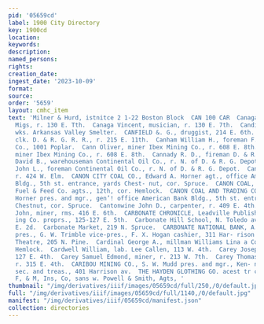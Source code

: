 ```yaml
---
pid: '05659cd'
label: 1900 City Directory
key: 1900cd
location: 
keywords: 
description: 
named_persons: 
rights: 
creation_date: 
ingest_date: '2023-10-09'
format: 
source: 
order: '5659'
layout: cmhc_item
text: 'Milner & Hurd, istnitce 2 1-22 Boston Block  CAN 100 CAR  Canaga Francesca
  Migs, r. 130 E. Tth.  Canaga Vincent, musician, r. 130 E. 7th.  Candits Joseph,
  wks. Arkansas Valley Smelter.  CANFIELD &. G., druggist, 214 E. 6th.  Canfield William,
  clk. D. & R. G. R. R., r. 215 E. 11th.  Canham William H., foreman F. E. Brown &
  Co., 1001 Poplar.  Cann Oliver, miner Ibex Mining Co., r. 608 E. 8th.  Canp Thomas,
  miner Ibex Mining Co., r. 608 E. 8th.  Cannady R. D., fireman D. & R. G. R. R.  Canning
  David B., warehouseman Continental Oil Co., r. N. of D. & R. G. Depot.  Canning
  John L., foreman Continental Oil Co., r. N. of D. & R. G. Depot.  Cannon James,
  r. 424 W. Elm.  CANON CITY COAL CO., Edward A. Horner agt., office American Bank
  Bldg., 5th st. entrance, yards Chest- nut, cor. Spruce.  CANON COAL, The John Harvey
  Fuel & Feed Co. agts., 12th, cor. Hemlock.  CANON COAL AND TRADING CO., Edward A.
  Horner pres. and mgr., gen’! office American Bank Bldg., 5th st. entrance, yards
  Chestnut, cor. Spruce.  Cantonwine John D., carpenter, r. 409 E. 4th.  Cantwell
  John, miner, rms. 416 E. 6th.  CARBONATE CHRONICLE, Leadville Publishing & Print-
  ing Co. proprs., 125-127 E. 5th.  Carbonate Hill School, N. Toledo av., ne. cor.
  E. 2d.  Carbonate Market, 219 N. Spruce.  CARBONATE NATIONAL BANK, A. V. Hunter
  pres., G. W. Trimble vice-pres., F. X. Hogan cashier, 311 Har- rison av.  Carbonate
  Theatre, 205 N. Pine.  Cardinal George A., millman Williams Lina a Co., r. 510 N.
  Hemlock.  Cardwell William, lab. Lee Callen, 113 W. 4th.  Carey Joseph, miner, rms.
  127 E. 4th.  Carey Samuel Edmond, miner, r. 213 W. 7th.  Carey Thomas C., engineer,
  r. 315 E. 4th.  CARIBOU MINING CO., S. W. Mudd pres. and mgr., Ken- neth L. Fahnestock
  sec. and treas., 401 Harrison av.  THE HAYDEN GLOTHING GO. acest tr canar’s Gras  ?  Springfield
  F, & M, Ins, Co, sans w. Powell & Smith, Agts, '
thumbnail: "/img/derivatives/iiif/images/05659cd/full/250,/0/default.jpg"
full: "/img/derivatives/iiif/images/05659cd/full/1140,/0/default.jpg"
manifest: "/img/derivatives/iiif/05659cd/manifest.json"
collection: directories
---
```

